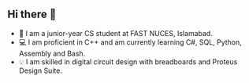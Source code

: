 ## Hi there 👋

- 📖 I am a junior-year CS student at FAST NUCES, Islamabad.
- 💻 I am proficient in C++ and am currently learning C#, SQL, Python, Assembly and Bash.
- 💡 I am skilled in digital circuit design with breadboards and Proteus Design Suite.
<!--
**parhlesaadu/parhlesaadu** is a ✨ _special_ ✨ repository because its `README.md` (this file) appears on your GitHub profile.

Here are some ideas to get you started:

- 🔭 I’m currently working on ...
- 🌱 I’m currently learning ...
- 👯 I’m looking to collaborate on ...
- 🤔 I’m looking for help with ...
- 💬 Ask me about ...
- 📫 How to reach me: ...
- 😄 Pronouns: ...
- ⚡ Fun fact: ...
-->
